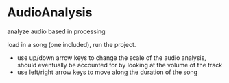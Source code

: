 # AudioAnalysis
analyze audio based in processing

load in a song (one included), run the project.

- use up/down arrow keys to change the scale of the audio analysis, should eventually be accounted for by looking at the volume of the track
- use left/right arrow keys to move along the duration of the song
